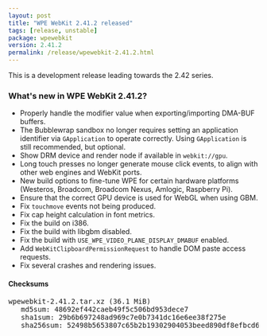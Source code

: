 ```yaml
---
layout: post
title: "WPE WebKit 2.41.2 released"
tags: [release, unstable]
package: wpewebkit
version: 2.41.2
permalink: /release/wpewebkit-2.41.2.html
---
```


This is a development release leading towards the 2.42 series.

### What's new in WPE WebKit 2.41.2?

- Properly handle the modifier value when exporting/importing DMA-BUF buffers.
- The Bubblewrap sandbox no longer requires setting an application
  identifier via `GApplication` to operate correctly. Using `GApplication`
  is still recommended, but optional.
- Show DRM device and render node if available in `webkit://gpu`.
- Long touch presses no longer generate mouse click events, to align with
  other web engines and WebKit ports.
- New build options to fine-tune WPE for certain hardware platforms
  (Westeros, Broadcom, Broadcom Nexus, Amlogic, Raspberry Pi).
- Ensure that the correct GPU device is used for WebGL when using GBM.
- Fix `touchmove` events not being produced.
- Fix cap height calculation in font metrics.
- Fix the build on i386.
- Fix the build with libgbm disabled.
- Fix the build with `USE_WPE_VIDEO_PLANE_DISPLAY_DMABUF` enabled.
- Add `WebKitClipboardPermissionRequest` to handle DOM paste access requests.
- Fix several crashes and rendering issues.

#### Checksums

<pre>
wpewebkit-2.41.2.tar.xz (36.1 MiB)
   md5sum: 48692ef442caeb49f5c506bd953dece7
   sha1sum: 29b6b697248ad969c7e0b7341dc16e6ee38f275e
   sha256sum: 52498b5653807c65b2b19302904053beed890df8efbcd6cc08e696e215bdf3ce
</pre>
